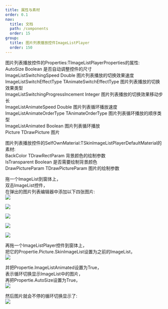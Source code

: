 ```yaml
---
title: 属性与素材
order: 0.1
nav:
  title: 文档
  path: /components
  order: 15
group:
  title: 图片列表播放控件ImageListPlayer
  order: 150
---
```


图片列表播放控件的Properties:TImageListPlayerProperties的属性:  
AutoSize	Boolean	是否自动调整控件的尺寸  
ImageListSwitchingSpeed	Double	图片列表播放的切换效果速度  
ImageListSwitchEffectType	TAnimateSwitchEffectType	图片列表播放的切换效果类型  
ImageListSwitchingProgressIncement	Integer	图片列表播放的切换效果移动步长  
ImageListAnimateSpeed	Double	图片列表循环播放速度  
ImageListAnimateOrderType	TAnimateOrderType	图片列表循环播放的顺序类型  
ImageListAnimated	Boolean	图片列表循环播放  
Picture	TDrawPicture	图片  


图片列表播放控件的SelfOwnMaterial:TSkinImageListPlayerDefaultMaterial的素材:  
BackColor		TDrawRectParam 背景颜色的绘制参数  
IsTransparent		Boolean 是否需要绘制背景颜色  
DrawPictureParam	TDrawPictureParam	图片的绘制参数  




拖一个ImageList到窗体上，  
双击ImageList控件，  
在弹出的图片列表编辑器中添加以下四张图片:  
![](http://www.orangeui.cn/orangeuiblog/OrangeUI/66.1.OrangeUI%E6%8E%A7%E4%BB%B6%E4%BD%BF%E7%94%A8%E8%AF%B4%E6%98%8E(%E5%9B%BE%E7%89%87%E5%88%97%E8%A1%A8%E5%B1%95%E7%A4%BA%E6%8E%A7%E4%BB%B6ImageListPlayer)(%E7%A4%BA%E4%BE%8B1%20%E5%9F%BA%E6%9C%AC%E5%8A%9F%E8%83%BD).files/image001.png)

![](http://www.orangeui.cn/orangeuiblog/OrangeUI/66.1.OrangeUI%E6%8E%A7%E4%BB%B6%E4%BD%BF%E7%94%A8%E8%AF%B4%E6%98%8E(%E5%9B%BE%E7%89%87%E5%88%97%E8%A1%A8%E5%B1%95%E7%A4%BA%E6%8E%A7%E4%BB%B6ImageListPlayer)(%E7%A4%BA%E4%BE%8B1%20%E5%9F%BA%E6%9C%AC%E5%8A%9F%E8%83%BD).files/image003.png)

![](http://www.orangeui.cn/orangeuiblog/OrangeUI/66.1.OrangeUI%E6%8E%A7%E4%BB%B6%E4%BD%BF%E7%94%A8%E8%AF%B4%E6%98%8E(%E5%9B%BE%E7%89%87%E5%88%97%E8%A1%A8%E5%B1%95%E7%A4%BA%E6%8E%A7%E4%BB%B6ImageListPlayer)(%E7%A4%BA%E4%BE%8B1%20%E5%9F%BA%E6%9C%AC%E5%8A%9F%E8%83%BD).files/image005.png)

![](http://www.orangeui.cn/orangeuiblog/OrangeUI/66.1.OrangeUI%E6%8E%A7%E4%BB%B6%E4%BD%BF%E7%94%A8%E8%AF%B4%E6%98%8E(%E5%9B%BE%E7%89%87%E5%88%97%E8%A1%A8%E5%B1%95%E7%A4%BA%E6%8E%A7%E4%BB%B6ImageListPlayer)(%E7%A4%BA%E4%BE%8B1%20%E5%9F%BA%E6%9C%AC%E5%8A%9F%E8%83%BD).files/image007.png)

![](http://www.orangeui.cn/orangeuiblog/OrangeUI/66.1.OrangeUI%E6%8E%A7%E4%BB%B6%E4%BD%BF%E7%94%A8%E8%AF%B4%E6%98%8E(%E5%9B%BE%E7%89%87%E5%88%97%E8%A1%A8%E5%B1%95%E7%A4%BA%E6%8E%A7%E4%BB%B6ImageListPlayer)(%E7%A4%BA%E4%BE%8B1%20%E5%9F%BA%E6%9C%AC%E5%8A%9F%E8%83%BD).files/image009.png)



再拖一个ImageListPlayer控件到窗体上，  
把它的Propertie.Picture.SkinImageList设置为之前的ImageList，  
![](http://www.orangeui.cn/orangeuiblog/OrangeUI/66.1.OrangeUI%E6%8E%A7%E4%BB%B6%E4%BD%BF%E7%94%A8%E8%AF%B4%E6%98%8E(%E5%9B%BE%E7%89%87%E5%88%97%E8%A1%A8%E5%B1%95%E7%A4%BA%E6%8E%A7%E4%BB%B6ImageListPlayer)(%E7%A4%BA%E4%BE%8B1%20%E5%9F%BA%E6%9C%AC%E5%8A%9F%E8%83%BD).files/image011.png)


 


并把Propertie.ImageListAnimated设置为True，  
表示循环切换显示ImageList中的图片，  
再把Propertie.AutoSize设置为True，  
![](http://www.orangeui.cn/orangeuiblog/OrangeUI/66.1.OrangeUI%E6%8E%A7%E4%BB%B6%E4%BD%BF%E7%94%A8%E8%AF%B4%E6%98%8E(%E5%9B%BE%E7%89%87%E5%88%97%E8%A1%A8%E5%B1%95%E7%A4%BA%E6%8E%A7%E4%BB%B6ImageListPlayer)(%E7%A4%BA%E4%BE%8B1%20%E5%9F%BA%E6%9C%AC%E5%8A%9F%E8%83%BD).files/image013.png)




 
然后图片就会不停的循环切换显示了:  
![](http://www.orangeui.cn/orangeuiblog/OrangeUI/66.1.OrangeUI%E6%8E%A7%E4%BB%B6%E4%BD%BF%E7%94%A8%E8%AF%B4%E6%98%8E(%E5%9B%BE%E7%89%87%E5%88%97%E8%A1%A8%E5%B1%95%E7%A4%BA%E6%8E%A7%E4%BB%B6ImageListPlayer)(%E7%A4%BA%E4%BE%8B1%20%E5%9F%BA%E6%9C%AC%E5%8A%9F%E8%83%BD).files/image015.png)

 


